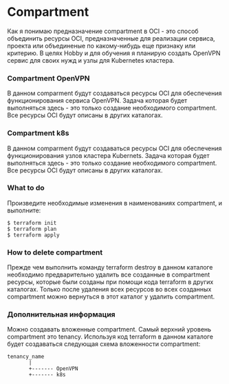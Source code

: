 # Compartment
Как я понимаю предназначение compartment в OCI - это способ объединить ресурсы OCI, предназначенные для реализации сервиса, проекта или объединеные по какому-нибудь еще признаку или критерию. В целях Hobby и для обучения я планирую создать OpenVPN сервис для своих нужд и узлы для Kubernetes кластера.
### Compartment OpenVPN
В данном comparment будут создаваться ресурсы OCI для обеспечения функционирования сервиса OpenVPN. Задача которая будет выполняться здесь - это только создание необходимого compartment. Все ресурсы OCI будут описаны в других каталогах.
### Compartment k8s
В данном comparment будут создаваться ресурсы OCI для обеспечения функционирования узлов кластера Kubernets. Задача которая будет выполняться здесь - это только создание необходимого compartment. Все ресурсы OCI будут описаны в других каталогах.
### What to do
Произведите необходимые изменения в наименованиях compartment, и выполните:
```commandlines
$ terraform init
$ terraform plan
$ terraform apply
```
### How to delete compartment
Прежде чем выполнить команду terraform destroy в данном каталоге необходимо предварительно удалить все созданные в compartment ресурсы, которые были созданы при помощи кода terraform в других каталогах. Только после удаления всех ресурсов во всех созданных compartment можно вернуться в этот каталог у удалить compartment.
### Дополнительная информация
Можно создавать вложенные compartment. Самый верхний уровень compartment это tenancy. Используя код terraform в данном каталоге будет создаваться следующая схема вложенности compartment:
```
tenancy_name
       |
       +------- OpenVPN
       +------- k8s
```